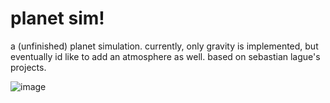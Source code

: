 # planet sim!

a (unfinished) planet simulation. currently, only gravity is implemented, but eventually id like to add an atmosphere as well. based on sebastian lague's projects.

![image]("https://scrapbook-into-the-redwoods.s3.amazonaws.com/6d09d587-f9f8-4c2a-9008-8e258c5cf5e1-screenshot_2024-07-04_at_1.08.00___am.png")